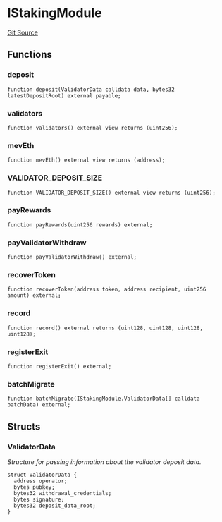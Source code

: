 # IStakingModule
[Git Source](https://github.com/manifoldfinance/mevETH2/blob/216fe89b4b259aa768c698247b6facac9d08597e/src/interfaces/IStakingModule.sol)


## Functions
### deposit


```solidity
function deposit(ValidatorData calldata data, bytes32 latestDepositRoot) external payable;
```

### validators


```solidity
function validators() external view returns (uint256);
```

### mevEth


```solidity
function mevEth() external view returns (address);
```

### VALIDATOR_DEPOSIT_SIZE


```solidity
function VALIDATOR_DEPOSIT_SIZE() external view returns (uint256);
```

### payRewards


```solidity
function payRewards(uint256 rewards) external;
```

### payValidatorWithdraw


```solidity
function payValidatorWithdraw() external;
```

### recoverToken


```solidity
function recoverToken(address token, address recipient, uint256 amount) external;
```

### record


```solidity
function record() external returns (uint128, uint128, uint128, uint128);
```

### registerExit


```solidity
function registerExit() external;
```

### batchMigrate


```solidity
function batchMigrate(IStakingModule.ValidatorData[] calldata batchData) external;
```

## Structs
### ValidatorData
*Structure for passing information about the validator deposit data.*


```solidity
struct ValidatorData {
  address operator;
  bytes pubkey;
  bytes32 withdrawal_credentials;
  bytes signature;
  bytes32 deposit_data_root;
}
```

